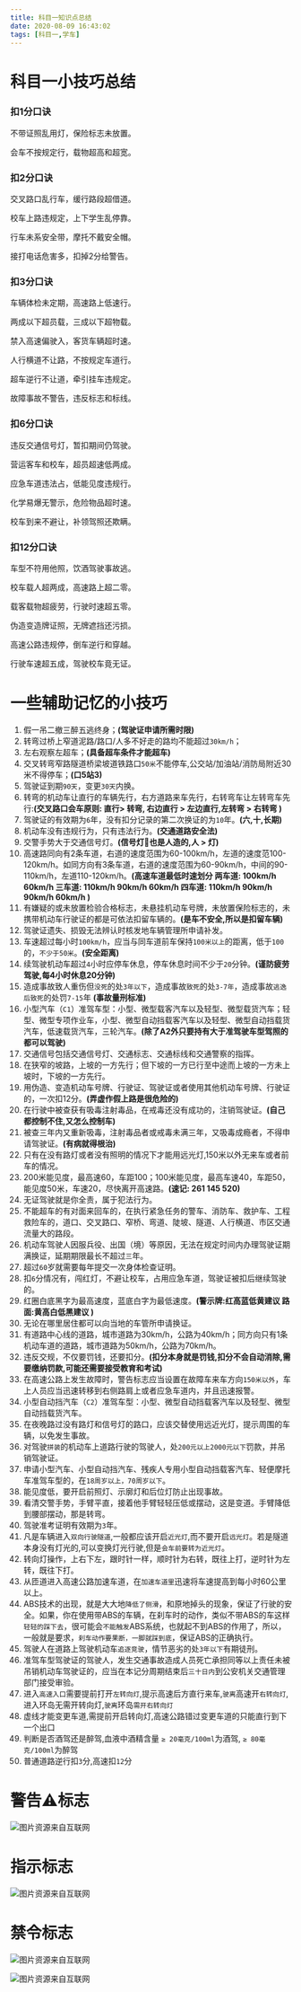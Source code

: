 ```yaml
---
title: 科目一知识点总结
date: 2020-08-09 16:43:02
tags: [科目一,学车]
---
```


# 科目一小技巧总结

### 扣1分口诀

不带证照乱用灯，保险标志未放置。

会车不按规定行，载物超高和超宽。

<!-- more -->

### 扣2分口诀

交叉路口乱行车，缓行路段超借道。

校车上路违规定，上下学生乱停靠。

行车未系安全带，摩托不戴安全帽。

接打电话危害多，扣掉2分给警告。

### 扣3分口诀

车辆体检未定期，高速路上低速行。

两成以下超员载，三成以下超物载。

禁入高速偏驶入，客货车辆超时速。

人行横道不让路，不按规定车道行。

超车逆行不让道，牵引挂车违规定。

故障事故不警告，违反标志和标线。


### 扣6分口诀

违反交通信号灯，暂扣期间仍驾驶。

营运客车和校车，超员超速低两成。

应急车道违法占，低能见度违规行。

化学易爆无警示，危险物品超时速。

校车到来不避让，补领驾照还欺瞒。

### 扣12分口诀

车型不符用他照，饮酒驾驶事故逃。

校车载人超两成，高速路上超二零。

载客载物超疲劳，行驶时速超五零。

伪造变造牌证照，无牌遮挡还污损。

高速公路违规停，倒车逆行和穿越。

行驶车速超五成，驾驶校车竟无证。


# 一些辅助记忆的小技巧
1. 假一吊二撤三醉五逃终身；**(驾驶证申请所需时限)**
2. 转弯过桥上窄道泥路/路口/人多不好走的路均不能超过`30km/h`；
3. 左右观察左超车；**(具备超车条件才能超车)**
4. 交叉转弯窄路隧道桥梁坡道铁路口`50米`不能停车,公交站/加油站/消防局附近30米不得停车；**(口5站3)**
5. 驾驶证到期`90天`，变更`30天`内换。
6. 转弯的机动车让直行的车辆先行，右方道路来车先行，右转弯车让左转弯车先行:**(交叉路口会车原则: 直行> 转弯, 右边直行 > 左边直行,左转弯 > 右转弯 )**
7. 驾驶证的有效期为`6`年，没有扣分记录的第二次换证的为`10`年。**(六,十,长期)**
8. 机动车没有违规行为，只有违法行为。**(交通道路安全法)**
9. 交警手势大于交通信号灯。**(信号灯🚥也是人造的,人 > 灯)**
10. 高速路同向有2条车道，右道的速度范围为60-100km/h，左道的速度范100-120km/h。如同方向有3条车道，右道的速度范围为60-90km/h，中间的90-110km/h，左道110-120km/h。**(高速车道最低时速划分 两车道: 100km/h 60km/h  三车道: 110km/h 90km/h 60km/h  四车道: 110km/h 90km/h 90km/h 60km/h )**
11. 有嫌疑的或未放置检验合格标志，未悬挂机动车号牌，未放置保险标志的，未携带机动车行驶证的都是可依法扣留车辆的。**(是车不安全,所以是扣留车辆)**
12. 驾驶证遗失、损毁无法辨认时核发地车辆管理所申请补发。
13. 车速超过每小时`100km/h`，应当与同车道前车保持`100米以上`的距离，低于`100`的，`不少于50米`。**(安全距离)**
14. 续驾驶机动车超过`4`小时应停车休息，停车休息时间不少于`20`分钟。**(谨防疲劳驾驶,每4小时休息20分钟)**
15. 造成事故致人重伤但`没死`的处`3年以下`，造成事故`致死`的处`3-7年`，造成事故`逃逸后致死`的处罚`7-15`年 **(事故量刑标准)**
16. 小型汽车（`C1`）准驾车型：小型、微型载客汽车以及轻型、微型载货汽车；轻型、微型专项作业车，小型、微型自动挡载客汽车以及轻型、微型自动挡载货汽车，低速载货汽车，三轮汽车。**(除了A2外只要持有大于准驾驶车型驾照的都可以驾驶)**
17. 交通信号包括交通信号灯、交通标志、交通标线和交通警察的指挥。
18. 在狭窄的坡路，上坡的一方先行；但下坡的一方已行至中途而上坡的一方未上坡时，下坡的一方先行。
19. 用伪造、变造机动车号牌、行驶证、驾驶证或者使用其他机动车号牌、行驶证的，一次扣12分。**(弄虚作假上路是很危险的)**
20. 在行驶中被查获有吸毒注射毒品，在戒毒还没有成功的，注销驾驶证。**(自己都控制不住,又怎么控制车)**
21. 被查三年内又重新吸毒，注射毒品者或戒毒未满三年，又吸毒成瘾者，不得申请驾驶证。**(有病就得根治)**
22. 只有在没有路灯或者没有照明的情况下才能用远光灯,150米以外无来车或者前车的情况。
23. 200米能见度，最高速60，车距100；100米能见度，最高车速40，车距50，能见度50米，车速20，尽快离开高速路。**(速记: 261 145 520)**
24. 无证驾驶就是你全责，属于犯法行为。
25. 不能超车的有对面来回车的，在执行紧急任务的警车、消防车、救护车、工程救险车的，道口、交叉路口、窄桥、弯道、陡坡、隧道、人行横道、市区交通流量大的路段。
26. 机动车驾驶人因服兵役、出国（境）等原因，无法在规定时间内办理驾驶证期满换证，延期期限最长不超过`三`年。
27. 超过`60`岁就需要每年提交一次身体检查证明。
28. 扣`6`分情况有，闯红灯，不避让校车，占用应急车道，驾驶证被扣后继续驾驶的。
39. 红圈白底黑字为最高速度，蓝底白字为最低速度。**(警示牌:红高蓝低黄建议 路面:黄高白低黑建议 )**
30. 无论在哪里居住都可以向当地的车管所申请换证。
31. 有道路中心线的道路，城市道路为30km/h，公路为40km/h；同方向只有1条机动车道的道路，城市道路为50km/h，公路为70km/h。
32. 违反交规，不仅要罚钱，还要扣分。**(扣分本身就是罚钱,扣分不会自动消除,需要缴纳罚款,可能还需要接受教育和考试)**
33. 在高速公路上发生故障时，警告标志应当设置在故障车来车方向`150米以外`，车上人员应当迅速转移到右侧路肩上或者应急车道内，并且迅速报警。
34. 小型自动挡汽车（`C2`）准驾车型：小型、微型自动挡载客汽车以及轻型、微型自动挡载货汽车。
35. 在夜晚路过没有路灯和信号灯的路口，应该交替使用远近光灯，提示周围的车辆，以免发生事故。
36. 对驾驶`拼装`的机动车上道路行驶的驾驶人，处`200元以上2000元以下`罚款，并吊销驾驶证。
37. 申请小型汽车、小型自动挡汽车、残疾人专用小型自动挡载客汽车、轻便摩托车准驾车型的，在`18周岁以上，70周岁以下`。
38. 能见度低，要开启前照灯、示廓灯和后位灯防止出现事故。
39. 看清交警手势，手臂平直，接着他手臂轻轻压低或摆动，这是变道。手臂降低到腰部摆动，那是转弯。
40. 驾驶准考证明有效期为`3`年。
41. 凡是车辆进入`双向行驶隧道`,一般都应该开启`近光灯`,而不要开启`远光灯`。若是隧道本身没有灯光的,可以变换灯光行驶,但是`会车前要转为近光灯`。
42. 转向灯操作，上右下左，跟时针一样，顺时针为右转，既往上打，逆时针为左转，既往下打。
43. 从匝道进入高速公路加速车道，在`加速车道里`迅速将车速提高到每小时60公里以上。
44. ABS技术的出现，就是大大地`降低了侧滑`，和原地掉头的现象，保证了行驶的安全。如果，你在使用带ABS的车辆，在刹车时的动作，类似不带ABS的车这样`轻轻的踩下去`，很可能会`不能触发`ABS系统，也就起不到ABS的作用了，所以，一般就是要求，`刹车动作要果断，一脚就踩到底`，保证ABS的正确执行。
45. 驾驶人在道路上驾驶机动车`追逐竞驶`，情节恶劣的处`3年以下`有期徒刑。
46. 准驾车型驾驶证的驾驶人，发生交通事故造成人员死亡承担同等以上责任未被吊销机动车驾驶证的，应当在本记分周期结束后`三十日内`到公安机关交通管理部门接受审验。
47. 进入`高速入口`需要提前打开`左转向灯`,提示高速后方直行来车,`驶离`高速开`右转向灯`, 进入环岛无需开转向灯,`驶离`环岛`需开右转向灯`
48. 虚线才能变更车道,需提前开启转向灯,高速公路错过变更车道的只能直行到下一个出口
49. 判断是否酒驾还是醉驾,血液中酒精含量 `≥ 20毫克/100ml`为酒驾, `≥ 80毫克/100ml`为醉驾
50. 普通道路逆行扣`3`分,高速扣`12`分


# 警告⚠️标志
![图片资源来自互联网](http://exp-picture.cdn.bcebos.com/acfda02f4770461812483588b08602214e57762a.jpg)

# 指示标志
![图片资源来自互联网](http://exp-picture.cdn.bcebos.com/03605157935653bb2cb2b5481d0b31210461712a.jpg)

# 禁令标志
![图片资源来自互联网](http://exp-picture.cdn.bcebos.com/30601b6104a355e9583c3964d22ae3efe178682a.jpg)

![图片资源来自互联网](http://exp-picture.cdn.bcebos.com/586bfdefe07814313e24e3dfdc6699cf0353622a.jpg)



